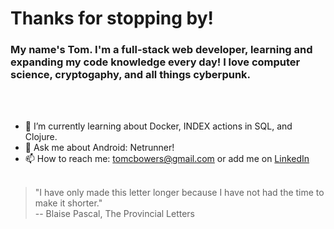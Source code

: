 <!--
**CyberTomB/CyberTomB** is a ✨ _special_ ✨ repository because its `README.md` (this file) appears on your GitHub profile.

Here are some ideas to get you started:


- 👯 I’m looking to collaborate on ...
- 🤔 I’m looking for help with ...
- 💬 Ask me about ...
- 📫 How to reach me: ...
- 😄 Pronouns: ...
- ⚡ Fun fact: ...
-->
# Thanks for stopping by!

### My name's Tom. I'm a full-stack web developer, learning and expanding my code knowledge every day! I love computer science, cryptogaphy, and all things cyberpunk.

<br></br>
- 🌱 I’m currently learning about Docker, INDEX actions in SQL, and Clojure.
- 💬 Ask me about Android: Netrunner!
- 📫 How to reach me: tomcbowers@gmail.com or add me on [LinkedIn](https://www.linkedin.com/in/tombowers93/)
<br></br>
>"I have only made this letter longer because I have not had the time to make it shorter." <br>
-- Blaise Pascal, The Provincial Letters
